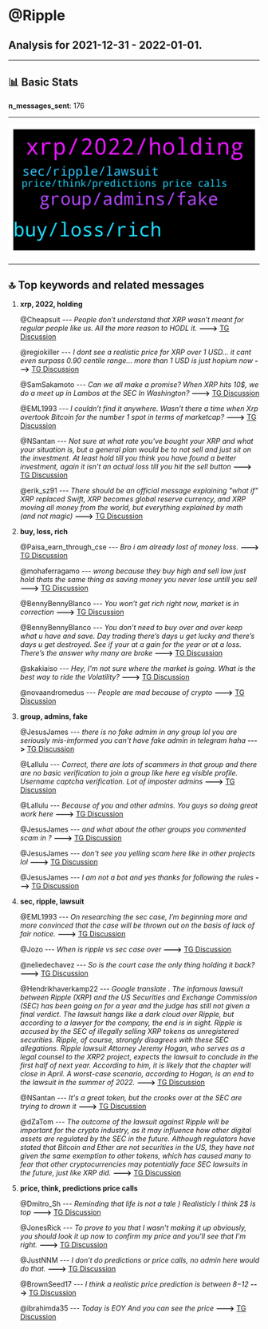 # **@Ripple**
 ## Analysis for **2021-12-31** - **2022-01-01**.

---

## 📊 **Basic Stats**

**n_messages_sent**: 176

---
![wordcloud](Ripple_1Days_wordcloud.png)

---


## 🔝 **Top keywords and related messages**

1. **xrp, 2022, holding**

    @Cheapsuit --- *People don’t understand that XRP wasn’t meant for regular people like us. All the more reason to HODL it.* **--->** [TG Discussion](https://t.me/Ripple/3033719)

    @regiokiller --- *I dont see a realistic price for XRP over 1 USD... it cant even surpass 0.90 centile range... more than 1 USD is just hopium now* **--->** [TG Discussion](https://t.me/Ripple/3033700)

    @SamSakamoto --- *Can we all make a promise? When XRP hits 10$, we do a meet up in Lambos at the SEC In Washington?* **--->** [TG Discussion](https://t.me/Ripple/3033741)

    @EML1993 --- *I couldn’t find it anywhere. Wasn’t there a time when Xrp overtook Bitcoin for the number 1 spot in terms of marketcap?* **--->** [TG Discussion](https://t.me/Ripple/3033548)

    @NSantan --- *Not sure at what rate you've bought your XRP and what your situation is, but a general plan would be to not sell and just sit on the investment.   At least hold till you think you have found a better investment, again it isn't an actual loss till you hit the sell button* **--->** [TG Discussion](https://t.me/Ripple/3033691)

    @erik_sz91 --- *There should be an official message explaining "what if" XRP replaced Swift, XRP becomes global reserve currency, and XRP moving all money from the world, but everything explained by math (and not magic)* **--->** [TG Discussion](https://t.me/Ripple/3033527)

2. **buy, loss, rich**

    @Paisa_earn_through_cse --- *Bro i am already lost of money loss.* **--->** [TG Discussion](https://t.me/Ripple/3033679)

    @mohaferragamo --- *wrong because they buy high and sell low just hold thats the same thing as saving money you never lose untill you sell* **--->** [TG Discussion](https://t.me/Ripple/3033686)

    @BennyBennyBlanco --- *You won’t get rich right now, market is in correction* **--->** [TG Discussion](https://t.me/Ripple/3033678)

    @BennyBennyBlanco --- *You don’t need to buy over and over keep what u have and save. Day trading there’s days u get lucky and there’s days u get destroyed. See if your at a gain for the year or at a loss. There’s the answer why many are broke* **--->** [TG Discussion](https://t.me/Ripple/3033685)

    @skakiaiso --- *Hey, I'm not sure where the market is going. What is the best way to ride the Volatility?* **--->** [TG Discussion](https://t.me/Ripple/3033190)

    @novaandromedus --- *People are mad because of crypto* **--->** [TG Discussion](https://t.me/Ripple/3033271)

3. **group, admins, fake**

    @JesusJames --- *there is no fake admim in any group lol you are seriously mis-imformed you can't have fake admin in telegram haha* **--->** [TG Discussion](https://t.me/Ripple/3033478)

    @Lallulu --- *Correct, there are lots of scammers in that group and there are no basic verification to join a group like here eg visible profile. Username captcha verification. Lot of imposter admins* **--->** [TG Discussion](https://t.me/Ripple/3033479)

    @Lallulu --- *Because of you and other admins. You guys so doing great work here* **--->** [TG Discussion](https://t.me/Ripple/3033472)

    @JesusJames --- *and what about the other groups you commented scam in ?* **--->** [TG Discussion](https://t.me/Ripple/3033474)

    @JesusJames --- *don't see you yelling scam here like in other projects lol* **--->** [TG Discussion](https://t.me/Ripple/3033470)

    @JesusJames --- *I am not a bot and yes thanks for following the rules* **--->** [TG Discussion](https://t.me/Ripple/3033228)

4. **sec, ripple, lawsuit**

    @EML1993 --- *On researching the sec case, I’m beginning more and more convinced that the case will be thrown out on the basis of lack of fair notice.* **--->** [TG Discussion](https://t.me/Ripple/3033458)

    @Jozo --- *When is ripple vs sec case over* **--->** [TG Discussion](https://t.me/Ripple/3033176)

    @neliedechavez --- *So is the court case the only thing holding it back?* **--->** [TG Discussion](https://t.me/Ripple/3033556)

    @Hendrikhaverkamp22 --- *Google translate . The infamous lawsuit between Ripple (XRP) and the US Securities and Exchange Commission (SEC) has been going on for a year and the judge has still not given a final verdict. The lawsuit hangs like a dark cloud over Ripple, but according to a lawyer for the company, the end is in sight. Ripple is accused by the SEC of illegally selling XRP tokens as unregistered securities. Ripple, of course, strongly disagrees with these SEC allegations. Ripple lawsuit Attorney Jeremy Hogan, who serves as a legal counsel to the XRP2 project, expects the lawsuit to conclude in the first half of next year. According to him, it is likely that the chapter will close in April. A worst-case scenario, according to Hogan, is an end to the lawsuit in the summer of 2022.* **--->** [TG Discussion](https://t.me/Ripple/3033710)

    @NSantan --- *It's a great token, but the crooks over at the SEC are trying to drown it* **--->** [TG Discussion](https://t.me/Ripple/3033214)

    @dZaTom --- *The outcome of the lawsuit against Ripple will be important for the crypto industry, as it may influence how other digital assets are regulated by the SEC in the future. Although regulators have stated that Bitcoin and Ether are not securities in the US, they have not given the same exemption to other tokens, which has caused many to fear that other cryptocurrencies may potentially face SEC lawsuits in the future, just like XRP did.* **--->** [TG Discussion](https://t.me/Ripple/3033468)

5. **price, think, predictions price calls**

    @Dmitro_Sh --- *Reminding that life is not a tale )   Realisticly I think 2$ is top* **--->** [TG Discussion](https://t.me/Ripple/3033525)

    @JonesRick --- *To prove to you that I wasn't making it up obviously, you should look it up now to confirm my price and you'll see that I'm right.* **--->** [TG Discussion](https://t.me/Ripple/3033320)

    @JustNNM --- *I don’t do predictions or price calls, no admin here would do that.* **--->** [TG Discussion](https://t.me/Ripple/3033846)

    @BrownSeed17 --- *I think a realistic price prediction is between $8-$12* **--->** [TG Discussion](https://t.me/Ripple/3033524)

    @ibrahimda35 --- *Today is EOY And you can see the price* **--->** [TG Discussion](https://t.me/Ripple/3033175)

